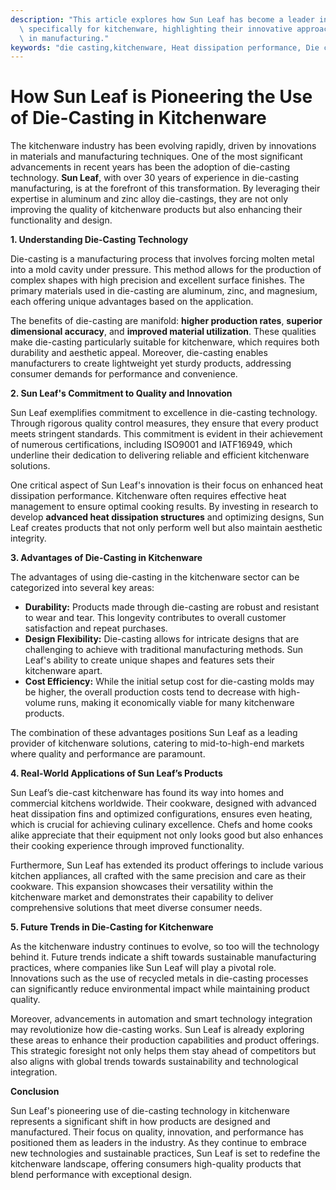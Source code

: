 ```yaml
---
description: "This article explores how Sun Leaf has become a leader in die-casting technology\
  \ specifically for kitchenware, highlighting their innovative approaches and advantages\
  \ in manufacturing."
keywords: "die casting,kitchenware, Heat dissipation performance, Die casting process"
---
```

# How Sun Leaf is Pioneering the Use of Die-Casting in Kitchenware

The kitchenware industry has been evolving rapidly, driven by innovations in materials and manufacturing techniques. One of the most significant advancements in recent years has been the adoption of die-casting technology. **Sun Leaf**, with over 30 years of experience in die-casting manufacturing, is at the forefront of this transformation. By leveraging their expertise in aluminum and zinc alloy die-castings, they are not only improving the quality of kitchenware products but also enhancing their functionality and design.

**1. Understanding Die-Casting Technology**

Die-casting is a manufacturing process that involves forcing molten metal into a mold cavity under pressure. This method allows for the production of complex shapes with high precision and excellent surface finishes. The primary materials used in die-casting are aluminum, zinc, and magnesium, each offering unique advantages based on the application. 

The benefits of die-casting are manifold: **higher production rates**, **superior dimensional accuracy**, and **improved material utilization**. These qualities make die-casting particularly suitable for kitchenware, which requires both durability and aesthetic appeal. Moreover, die-casting enables manufacturers to create lightweight yet sturdy products, addressing consumer demands for performance and convenience.

**2. Sun Leaf's Commitment to Quality and Innovation**

Sun Leaf exemplifies commitment to excellence in die-casting technology. Through rigorous quality control measures, they ensure that every product meets stringent standards. This commitment is evident in their achievement of numerous certifications, including ISO9001 and IATF16949, which underline their dedication to delivering reliable and efficient kitchenware solutions.

One critical aspect of Sun Leaf's innovation is their focus on enhanced heat dissipation performance. Kitchenware often requires effective heat management to ensure optimal cooking results. By investing in research to develop **advanced heat dissipation structures** and optimizing designs, Sun Leaf creates products that not only perform well but also maintain aesthetic integrity.

**3. Advantages of Die-Casting in Kitchenware**

The advantages of using die-casting in the kitchenware sector can be categorized into several key areas:

- **Durability:** Products made through die-casting are robust and resistant to wear and tear. This longevity contributes to overall customer satisfaction and repeat purchases.
- **Design Flexibility:** Die-casting allows for intricate designs that are challenging to achieve with traditional manufacturing methods. Sun Leaf's ability to create unique shapes and features sets their kitchenware apart.
- **Cost Efficiency:** While the initial setup cost for die-casting molds may be higher, the overall production costs tend to decrease with high-volume runs, making it economically viable for many kitchenware products.
  
The combination of these advantages positions Sun Leaf as a leading provider of kitchenware solutions, catering to mid-to-high-end markets where quality and performance are paramount.

**4. Real-World Applications of Sun Leaf’s Products**

Sun Leaf’s die-cast kitchenware has found its way into homes and commercial kitchens worldwide. Their cookware, designed with advanced heat dissipation fins and optimized configurations, ensures even heating, which is crucial for achieving culinary excellence. Chefs and home cooks alike appreciate that their equipment not only looks good but also enhances their cooking experience through improved functionality.

Furthermore, Sun Leaf has extended its product offerings to include various kitchen appliances, all crafted with the same precision and care as their cookware. This expansion showcases their versatility within the kitchenware market and demonstrates their capability to deliver comprehensive solutions that meet diverse consumer needs.

**5. Future Trends in Die-Casting for Kitchenware**

As the kitchenware industry continues to evolve, so too will the technology behind it. Future trends indicate a shift towards sustainable manufacturing practices, where companies like Sun Leaf will play a pivotal role. Innovations such as the use of recycled metals in die-casting processes can significantly reduce environmental impact while maintaining product quality.

Moreover, advancements in automation and smart technology integration may revolutionize how die-casting works. Sun Leaf is already exploring these areas to enhance their production capabilities and product offerings. This strategic foresight not only helps them stay ahead of competitors but also aligns with global trends towards sustainability and technological integration.

**Conclusion**

Sun Leaf's pioneering use of die-casting technology in kitchenware represents a significant shift in how products are designed and manufactured. Their focus on quality, innovation, and performance has positioned them as leaders in the industry. As they continue to embrace new technologies and sustainable practices, Sun Leaf is set to redefine the kitchenware landscape, offering consumers high-quality products that blend performance with exceptional design.
